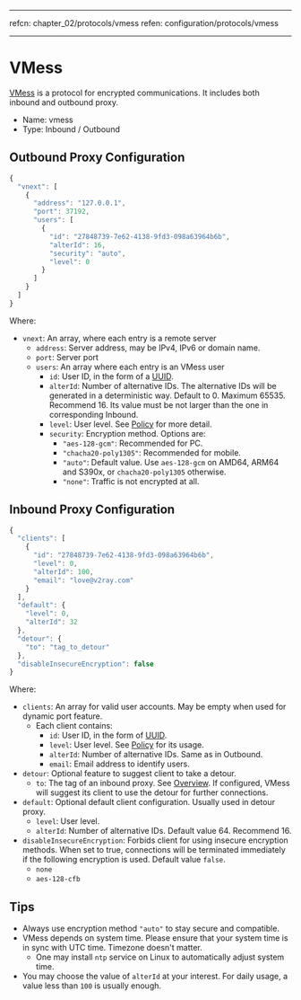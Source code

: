 * * *

refcn: chapter_02/protocols/vmess refen: configuration/protocols/vmess

* * *

# VMess

[VMess](https://www.v2ray.com/eng/protocols/vmess.html) is a protocol for encrypted communications. It includes both inbound and outbound proxy.

* Name: vmess
* Type: Inbound / Outbound

## Outbound Proxy Configuration

```javascript
{
  "vnext": [
    {
      "address": "127.0.0.1",
      "port": 37192,
      "users": [
        {
          "id": "27848739-7e62-4138-9fd3-098a63964b6b",
          "alterId": 16,
          "security": "auto",
          "level": 0
        }
      ]
    }
  ]
}
```

Where:

* `vnext`: An array, where each entry is a remote server 
  * `address`: Server address, may be IPv4, IPv6 or domain name.
  * `port`: Server port
  * `users`: An array where each entry is an VMess user 
    * `id`: User ID, in the form of a [UUID](https://en.wikipedia.org/wiki/Universally_unique_identifier).
    * `alterId`: Number of alternative IDs. The alternative IDs will be generated in a deterministic way. Default to 0. Maximum 65535. Recommend 16. Its value must be not larger than the one in corresponding Inbound.
    * `level`: User level. See [Policy](../policy.md) for more detail.
    * `security`: Encryption method. Options are: 
      * `"aes-128-gcm"`: Recommended for PC.
      * `"chacha20-poly1305"`: Recommended for mobile.
      * `"auto"`: Default value. Use `aes-128-gcm` on AMD64, ARM64 and S390x, or `chacha20-poly1305` otherwise.
      * `"none"`: Traffic is not encrypted at all.

## Inbound Proxy Configuration

```javascript
{
  "clients": [
    {
      "id": "27848739-7e62-4138-9fd3-098a63964b6b",
      "level": 0,
      "alterId": 100,
      "email": "love@v2ray.com"
    }
  ],
  "default": {
    "level": 0,
    "alterId": 32
  },
  "detour": {
    "to": "tag_to_detour"
  },
  "disableInsecureEncryption": false
}
```

Where:

* `clients`: An array for valid user accounts. May be empty when used for dynamic port feature. 
  * Each client contains: 
    * `id`: User ID, in the form of [UUID](https://en.wikipedia.org/wiki/Universally_unique_identifier).
    * `level`: User level. See [Policy](../policy.md) for its usage.
    * `alterId`: Number of alternative IDs. Same as in Outbound.
    * `email`: Email address to identify users.
* `detour`: Optional feature to suggest client to take a detour. 
  * `to`: The tag of an inbound proxy. See [Overview](../protocols.md). If configured, VMess will suggest its client to use the detour for further connections.
* `default`: Optional default client configuration. Usually used in detour proxy. 
  * `level`: User level.
  * `alterId`: Number of alternative IDs. Default value 64. Recommend 16.
* `disableInsecureEncryption`: Forbids client for using insecure encryption methods. When set to true, connections will be terminated immediately if the following encryption is used. Default value `false`. 
  * `none`
  * `aes-128-cfb`

## Tips

* Always use encryption method `"auto"` to stay secure and compatible.
* VMess depends on system time. Please ensure that your system time is in sync with UTC time. Timezone doesn't matter. 
  * One may install `ntp` service on Linux to automatically adjust system time.
* You may choose the value of `alterId` at your interest. For daily usage, a value less than `100` is usually enough.